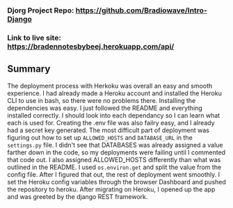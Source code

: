 ### Djorg Project Repo: https://github.com/Bradiowave/Intro-Django

### Link to live site: https://bradennotesbybeej.herokuapp.com/api/

Summary
-------
The deployment process with Herkoku was overall an easy and smooth experience. I had already made a Heroku account and installed the Heroku CLI to use in bash, so there were no problems there. Installing the dependencies was easy. I just followed the README and everything installed correctly. I should look into each dependancy so I can learn what each is used for. Creating the .env file was also failry easy, and I already had a secret key generated. The most difficult part of deployment was figuring out how to set up `ALLOWED_HOSTS` and `DATABASE_URL` in the `settings.py` file. I didn't see that DATABASES was already assigned a value farther down in the code, so my deployments were failing until I commented that code out. I also assigned ALLOWED_HOSTS differently than what was outlined in the README. I used `os.environ.get` and split the value from the config file. After I figured that out, the rest of deployment went smoothly. I set the Heroku config variables through the browser Dashboard and pushed the repository to heroku. After migrating on Heroku, I opened up the app and was greeted by the django REST framework.